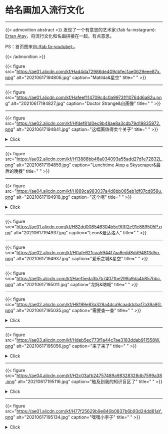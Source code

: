 # 给名画加入流行文化


<!--more-->
---

{{< admonition abstract >}}
发现了一个有意思的艺术家:(fab fa-instagram): [Ertan Atay](https://www.instagram.com/failunfailunmefailun/)，将流行文化和名画拼接在一起，有点意思。

PS：首页图来自[:(fab fa-youtube):](https://www.youtube.com/watch?v=ICxC5ekWnUc)。

{{< /admonition >}}

{{< figure src="https://ae01.alicdn.com/kf/Had4da72986de409cbfec1ae0629eee87x.png" alt="20210617194806.jpg" caption="Matilda&星空" title=" " >}}

---

{{< figure src="https://ae01.alicdn.com/kf/Hafeef114709c4c0a99731f10764d6a82u.png" alt="20210617194827.jpg" caption="Doctor Strange&自画像" title=" " >}}

---

{{< figure src="https://ae02.alicdn.com/kf/Hfdef81d0ec9b48ae8a3cdb79d19835972.png" alt="20210617194841.jpg" caption="这幅画值得卖个关子" title=" " >}}

<details>
<summary>Click</summary>
<p style="color:#00b1ff;text-align:center;"><b>
碧梨&戴珍珠耳环的少女</b></p>
</details>


---

{{< figure src="https://ae02.alicdn.com/kf/H13888bb46a034093a55add27d1e72832L.png" alt="20210617194859.jpg" caption="Lunchtime Atop a Skyscraper&最后的晚餐" title=" " >}}

---

{{< figure src="https://ae04.alicdn.com/kf/H889ca983037a4d8bb065eb1df07cd858u.png" alt="20210617194918.jpg" caption="这个呢" title=" " >}}

<details>
<summary>Click</summary>
<p style="color:#00b1ff;text-align:center;"><b>
胜利之吻&The Kiss' by Gustav Klimt</b></p>
</details>


---

{{< figure src="https://ae01.alicdn.com/kf/H82dd008546304b5c9ffff2e91e889505P.png" alt="20210617194937.jpg" caption="Leon&曼达洛人" title=" " >}}

---

{{< figure src="https://ae02.alicdn.com/kf/H0afe621caa5944f7aa8edd8dd94813d5o.png" alt="20210617194937.jpg" caption="爱乐之城&星空" title=" " >}}

---

{{< figure src="https://ae05.alicdn.com/kf/Haef5eda3b7b74071be299a9da4b857bbc.png" alt="20210617195011.jpg" caption="龙妈&呐喊" title=" " >}}

---

{{< figure src="https://ae02.alicdn.com/kf/H8199e83a328a4dca9caaddcbaf7a39a9G.png" alt="20210617195035.jpg" caption="需要查一查" title=" " >}}

<details>
<summary>Click</summary>
<p style="color:#00b1ff;text-align:center;"><b>老白&王座上的拿破仑一世</b></p>
</details>



---

{{< figure src="https://ae03.alicdn.com/kf/Hdeb5ec773f1a44c7ae3183ddab911558W.png" alt="20210617195056.jpg" caption="来了来了" title=" " >}}

<details>
<summary>Click</summary>
<div>
致敬名画怎么能没有《创造亚当》呢？还有昆汀这个足控。
<blockquote>and god created foot! Tag your foot loving friends like Tarantino! 👠</blockquote>
顺带@新海诚。
  </div>
</details>



---

{{< figure src="https://ae04.alicdn.com/kf/H2c03afb24757489a98328328db7599a38.png" alt="20210617195116.jpg" caption="触及到我的知识盲区了" title=" " >}}

<details>
<summary>Click</summary>
<p style="color:#00b1ff;text-align:center;"><b><i>Meeting of thirty-five heads of expression</i></b></p>
</details>



---

{{< figure src="https://ae01.alicdn.com/kf/H77f25629b9e840b0837b6b93d24dd81aY.png" alt="20210617195134.jpg" caption="嘿嘿小李子" title=" " >}}



<details>
<summary>Click</summary>
<p style="color:#00b1ff;text-align:center;"><b><i>The Wolf of Wall Street</i> & <i>The quiet pet</i></b></p>
</details>



